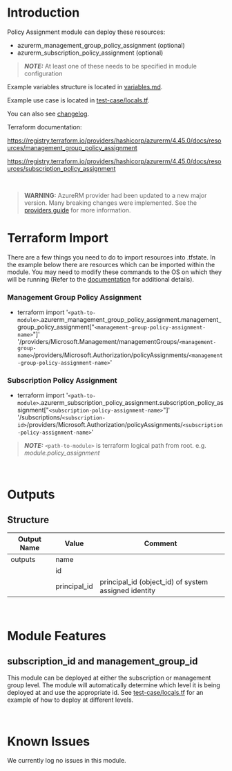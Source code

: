 # Introduction
Policy Assignment module can deploy these resources:
* azurerm_management_group_policy_assignment (optional)
* azurerm_subscription_policy_assignment (optional)
> **_NOTE:_** At least one of these needs to be specified in module configuration

Example variables structure is located in [variables.md](variables.md).

Example use case is located in [test-case/locals.tf](test-case/locals.tf).

You can also see [changelog](CHANGELOG.md).

Terraform documentation:

https://registry.terraform.io/providers/hashicorp/azurerm/4.45.0/docs/resources/management_group_policy_assignment

https://registry.terraform.io/providers/hashicorp/azurerm/4.45.0/docs/resources/subscription_policy_assignment

&nbsp;

> **WARNING:** AzureRM provider had been updated to a new major version. Many breaking changes were implemented. See the [providers guide](https://registry.terraform.io/providers/hashicorp/azurerm/latest/docs/guides/4.0-upgrade-guide) for more information.

# Terraform Import
There are a few things you need to do to import resources into .tfstate. In the example below there are resources which can be imported within the module. You may need to modify these commands to the OS on which they will be running (Refer to the [documentation](https://developer.hashicorp.com/terraform/cli/commands/import#example-import-into-resource-configured-with-for_each) for additional details).
### Management Group Policy Assignment
* terraform import '`<path-to-module>`.azurerm_management_group_policy_assignment.management_group_policy_assignment["`<management-group-policy-assignment-name>`"]' '/providers/Microsoft.Management/managementGroups/`<management-group-name>`/providers/Microsoft.Authorization/policyAssignments/`<management-group-policy-assignment-name>`'
### Subscription Policy Assignment
* terraform import '`<path-to-module>`.azurerm_subscription_policy_assignment.subscription_policy_assignment["`<subscription-policy-assignment-name>`"]' '/subscriptions/`<subscription-id>`/providers/Microsoft.Authorization/policyAssignments/`<subscription-policy-assignment-name>`'

 > **_NOTE:_** `<path-to-module>` is terraform logical path from root. e.g. _module.policy\_assignment_

&nbsp;

# Outputs
## Structure

| Output Name | Value        | Comment                                              |
| ----------- | ------------ | ---------------------------------------------------- |
| outputs     | name         |                                                      |
|             | id           |                                                      |
|             | principal_id | principal_id (object_id) of system assigned identity |


&nbsp;

# Module Features
## subscription_id and management_group_id
This module can be deployed at either the subscription or management group level. The module will automatically determine which level it is being deployed at and use the appropriate id. See [test-case/locals.tf](test-case/locals.tf) for an example of how to deploy at different levels.

&nbsp;

# Known Issues
We currently log no issues in this module.